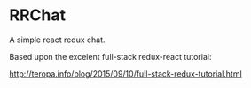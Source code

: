 # RRChat

A simple react redux chat.



Based upon the excelent full-stack redux-react tutorial:

http://teropa.info/blog/2015/09/10/full-stack-redux-tutorial.html